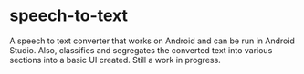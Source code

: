 # speech-to-text
A speech to text converter that works on Android and can be run in Android Studio. Also, classifies and segregates the converted text into various sections into a basic UI created. Still a work in progress.
